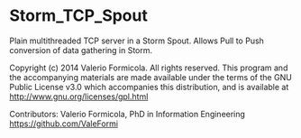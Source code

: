Storm_TCP_Spout
===============

Plain multithreaded TCP server in a Storm Spout. Allows Pull to Push conversion of data gathering in Storm.




Copyright (c) 2014 Valerio Formicola.
All rights reserved. This program and the accompanying materials
are made available under the terms of the GNU Public License v3.0
which accompanies this distribution, and is available at
http://www.gnu.org/licenses/gpl.html
 
Contributors:
Valerio Formicola, 
PhD in Information Engineering
https://github.com/ValeFormi


